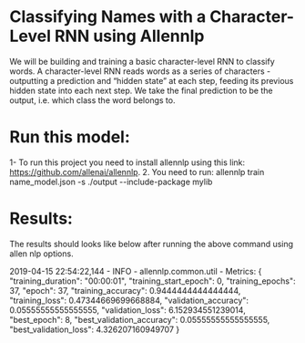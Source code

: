 # Classifying Names with a Character-Level RNN using Allennlp
We will be building and training a basic character-level RNN to classify words. A character-level RNN reads words as a series of characters - outputting a prediction and “hidden state” at each step, feeding its previous hidden state into each next step. We take the final prediction to be the output, i.e. which class the word belongs to.

# Run this model:
1- To run this project you need to install allennlp using this link:  https://github.com/allenai/allennlp. 
2. You need to run: 
                    allennlp train name_model.json -s ./output --include-package mylib
                    
# Results: 
The results should looks like below after running the above command using allen nlp options.

2019-04-15 22:54:22,144 - INFO - allennlp.common.util - Metrics: {
  "training_duration": "00:00:01",
  "training_start_epoch": 0,
  "training_epochs": 37,
  "epoch": 37,
  "training_accuracy": 0.9444444444444444,
  "training_loss": 0.47344669699668884,
  "validation_accuracy": 0.05555555555555555,
  "validation_loss": 6.152934551239014,
  "best_epoch": 8,
  "best_validation_accuracy": 0.05555555555555555,
  "best_validation_loss": 4.326207160949707
}
